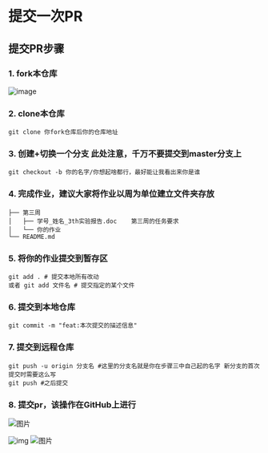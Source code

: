 # 提交一次PR

## 提交PR步骤

### 1. fork本仓库
![image](https://gitee.com/jin-xiaoxin/typora-img/raw/master/image-20220327155710055.png)

### 2. clone本仓库
```git
git clone 你fork仓库后你的仓库地址
```
### 3. 创建+切换一个分支 此处注意，千万不要提交到master分支上
`git checkout -b 你的名字/你想起啥都行，最好能让我看出来你是谁`
### 4. 完成作业，建议大家将作业以周为单位建立文件夹存放
```
├── 第三周
│   ├── 学号_姓名_3th实验报告.doc    第三周的任务要求
│   └── 你的作业                     
└── README.md
```
### 5. 将你的作业提交到暂存区
```git
git add . # 提交本地所有改动
或者 git add 文件名 # 提交指定的某个文件
```
### 6. 提交到本地仓库
```
git commit -m "feat:本次提交的描述信息"
```
### 7. 提交到远程仓库
```
git push -u origin 分支名 #这里的分支名就是你在步骤三中自己起的名字 新分支的首次提交时需要这么写
git push #之后提交
```
### 8. 提交pr，该操作在GitHub上进行

![图片](https://camo.githubusercontent.com/c7830036cbb31951767fb29036a8295e47f07ffe8fed281947362a02a0823a7c/68747470733a2f2f696d672e63646e2e737567617261742e746f702f6d64496d672f4d54597a4d44497a4e5449784e7a51354e513d3d363330323335323137343935)

![img](https://gitee.com/jin-xiaoxin/typora-img/raw/master/BO%6082_%5D_0558%7BXW%7BXD2ESQA.png)
![图片](https://camo.githubusercontent.com/2d7bbe4c934eca44c246dad0fadf1630588447952d37b8f82216436c15595064/68747470733a2f2f696d672e63646e2e737567617261742e746f702f6d64496d672f4d54597a4d44497a4e54517a4d6a4d304f513d3d363330323335343332333439)
